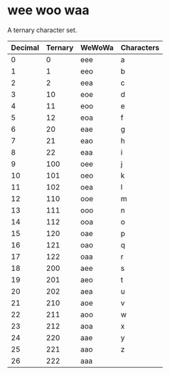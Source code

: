 # wee woo waa
A ternary character set.

Decimal | Ternary | WeWoWa | Characters
------- | ------- | ------ | ---------
0       | 0       | eee    | a
1       | 1       | eeo    | b
2       | 2       | eea    | c
3       | 10      | eoe    | d
4       | 11      | eoo    | e
5       | 12      | eoa    | f
6       | 20      | eae    | g
7       | 21      | eao    | h
8       | 22      | eaa    | i
9       | 100     | oee    | j
10      | 101     | oeo    | k
11      | 102     | oea    | l
12      | 110     | ooe    | m
13      | 111     | ooo    | n
14      | 112     | ooa    | o
15      | 120     | oae    | p
16      | 121     | oao    | q
17      | 122     | oaa    | r
18      | 200     | aee    | s
19      | 201     | aeo    | t
20      | 202     | aea    | u
21      | 210     | aoe    | v
22      | 211     | aoo    | w
23      | 212     | aoa    | x
24      | 220     | aae    | y
25      | 221     | aao    | z
26      | 222     | aaa    | <SPACE>

